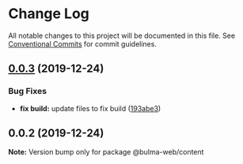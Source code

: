 # Change Log

All notable changes to this project will be documented in this file.
See [Conventional Commits](https://conventionalcommits.org) for commit guidelines.

## [0.0.3](https://github.com/Ramon92/bulma-web/compare/@bulma-web/content@0.0.2...@bulma-web/content@0.0.3) (2019-12-24)


### Bug Fixes

* **fix build:** update files to fix build ([193abe3](https://github.com/Ramon92/bulma-web/commit/193abe3b62cf6db443f733aec5eeb0fcd09000c7))





## 0.0.2 (2019-12-24)

**Note:** Version bump only for package @bulma-web/content
